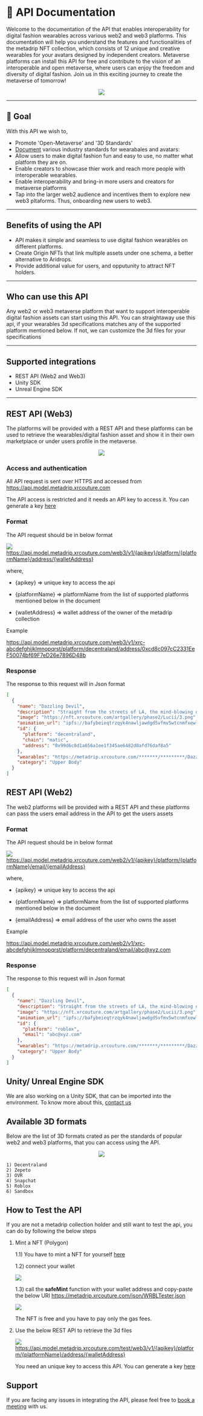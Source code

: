 # 📙 API Documentation

Welcome to the documentation of the API that enables interoperability for digital fashion wearables across various web2 and web3 platforms. This documentation will help you understand the features and functionalities of the metadrip NFT collection, which consists of 12 unique and creative wearables for your avatars designed by independent creators. Metaverse platforms can install this API for free and contribute to the vision of an interoperable and open metaverse, where users can enjoy the freedom and diversity of digital fashion. Join us in this exciting journey to create the metaverse of tomorrow!


<div align="center">
  <img src="https://user-images.githubusercontent.com/122074866/236494734-5c0b0e0a-395d-477e-be43-c8b782518e1e.png" width="auto"/>
</div>

---

## 🥅 Goal

With this API we wish to,
- Promote 'Open-Metaverse' and '3D Standards'
- [Document](https://github.com/xrcouture/interoperability/blob/main/3dDevelopmentProcess.md) various industry standards for wearabales and avatars:
- Allow users to make digital fashion fun and easy to use, no matter what platform they are on.
- Enable creators to showcase thier work and reach more people with interoperable wearables.
- Enable interoperability and bring-in more users and creators for metaverse platforms
- Tap into the larger web2 audience and incentives them to explore new web3 pltaforms. Thus, onboarding new users to web3.

---

## Benefits of using the API

- API makes it simple and seamless to use digital fashion wearables on different platforms.
- Create Origin NFTs that link multiple assets under one schema, a better alternative to Aridrops.
- Provide additional value for users, and opputunity to attract NFT holders. 
  
---

## Who can use this API

  Any web2 or web3 metaverse platform that want to support interoperable digital fashion assets can start using this API. You can straightaway use this api, if your wearables 3d specifications matches any of the supported platform mentioned below. If not, we can customize the 3d files for your specifications
  
---
  
## Supported integrations

  - REST API (Web2 and Web3)
  - Unity SDK
  - Unreal Engine SDK

---

## REST API (Web3)

  The platforms will be provided with a REST API and these platforms can be used to retrieve the wearables/digital fashion asset and show it in their own marketplace or under users profile in the metaverse.
  
  
<div align="center">
      <img src="https://user-images.githubusercontent.com/122074866/234560521-49e9574a-0ecc-4322-9e83-11342ba989ab.png">
</div>

### Access and authentication
  All API request is sent over HTTPS and accessed from https://api.model.metadrip.xrcouture.com
  
  The API access is restricted and it needs an API key to access it. You can generate a key [here](https://docs.xrcouture.com)

### Format
  The API request should be in below format

  <img src="https://img.shields.io/static/v1?label=&message=GET&color=blue"> https://api.model.metadrip.xrcouture.com/web3/v1/{apikey}/platform/{platformName}/address/{walletAddress}
  
  where,
  
   - {apikey} => unique key to access the api
    
   - {platformName} => platformName from the list of supported platforms mentioned below in the document
   
   - {walletAddress} => wallet address of the owner of the metadrip collection

  Example

  https://api.model.metadrip.xrcouture.com/web3/v1/xrc-abcdefghijklmnopqrst/platform/decentraland/address/0xcd8c097cC2331EeF50074bf69F7eD26e7896D48b

### Response
The response to this request will in Json format


  ```json
  [
    {
      "name": "Dazzling Devil",
      "description": "Straight from the streets of LA, the mind-blowing outfit by Lucii is ready to give your virtual closet a blend of futuristic and gala vibes. The multi-colored flashlights, the leather finesse, and the ‘ready-to-rock’ boots underline the designer’s cutting-edge creativity and imagination. Be the multi-hued spotlight in the Metaverse!",
      "image": "https://nft.xrcouture.com/artgallery/phase2/Lucii/3.png",
      "animation_url": "ipfs://bafybeieqtrzqyk4nawljawdgd5vfmv5wtcnmfxewlyanznvyecltdrb47q",
      "id": {
        "platform": "decentraland",
        "chain": "matic",
        "address": "0x99d6c0d1a656a1ee1f345ae6482d0afd76daf8a5"
      },
      "wearables": "https://metadrip.xrcouture.com/*******/*********/Dazzling_Devil_DCL.glb",
      "category": "Upper Body"
    }
  ]
  ```

## REST API (Web2)

  The web2 platforms will be provided with a REST API and these platforms can pass the users email address in the API to get the users assets
  
### Format
  
  The API request should be in below format

  <img src="https://img.shields.io/static/v1?label=&message=GET&color=blue"> https://api.model.metadrip.xrcouture.com/web2/v1/{apikey}/platform/{platformName}/email/{emailAddress}
  
  where,
  
   - {apikey} => unique key to access the api
    
   - {platformName} => platformName from the list of supported platforms mentioned below in the document
   
   - {emailAddress} => email address of the user who owns the asset

  Example

  https://api.model.metadrip.xrcouture.com/web2/v1/xrc-abcdefghijklmnopqrst/platform/decentraland/email/abc@xyz.com
  
  ### Response
The response to this request will in Json format


  ```json
  [
    {
      "name": "Dazzling Devil",
      "description": "Straight from the streets of LA, the mind-blowing outfit by Lucii is ready to give your virtual closet a blend of futuristic and gala vibes. The multi-colored flashlights, the leather finesse, and the ‘ready-to-rock’ boots underline the designer’s cutting-edge creativity and imagination. Be the multi-hued spotlight in the Metaverse!",
      "image": "https://nft.xrcouture.com/artgallery/phase2/Lucii/3.png",
      "animation_url": "ipfs://bafybeieqtrzqyk4nawljawdgd5vfmv5wtcnmfxewlyanznvyecltdrb47q",
      "id": {
        "platform": "roblox",
        "email": "abc@xyz.com"
      },
      "wearables": "https://metadrip.xrcouture.com/*******/*********/Dazzling_Devil_DCL.glb",
      "category": "Upper Body"
    }
  ]
  ```

## Unity/ Unreal Engine SDK

  We are also working on a Unity SDK, that can be imported into the environment. To know more about this, [contact us](mailto:hello@xrcouture.com)
  
  
## Available 3D formats

  Below are the list of 3D formats crated as per the standards of popular web2 and web3 platforms, that you can access using the API.

<div align="center">
      <img src="https://media.discordapp.net/attachments/1087307130958250004/1104027761993060372/Group_6.png?width=1001&height=532">
</div>

    1) Decentraland
    2) Zepeto
    3) OVR
    4) Snapchat
    5) Roblox
    6) Sandbox  
    
## How to Test the API
  If you are not a metadrip collection holder and still want to test the api, you can do by following the below steps
  1) Mint a NFT (Polygon)
  
      1.1) You have to mint a NFT for yourself [here](https://polygonscan.com/address/0x99baf06205d8b8812680298edc06b8ff7f96894f#writeContract)
      
      1.2) connect your wallet
      
      <img src="https://user-images.githubusercontent.com/122074866/236830652-3c0199d5-cbbd-4cea-840a-34b2cc3a4969.png">
 
      
      1.3) call the **safeMint** function with your wallet address and copy-paste the below URI
      https://metadrip.xrcouture.com/json/WRBLTester.json
      
      <img src="https://user-images.githubusercontent.com/122074866/236830152-cfc93093-bd39-44f2-9a73-f8c2dfcea759.png">
      
      
      The NFT is free and you have to pay only the gas fees.
  
  2) Use the below REST API to retrieve the 3d files
   
     <img src="https://img.shields.io/static/v1?label=&message=GET&color=blue"> https://api.model.metadrip.xrcouture.com/test/web3/v1/{apikey}/platform/{platformName}/address/{walletAddress}
     
     You need an unique key to access this API. You can generate a key [here](https://docs.xrcouture.com)
  
## Support

  If you are facing any issues in integrating the API, please feel free to [book a meeting](https://calendly.com/rakesh-xrc/30min) with us.


